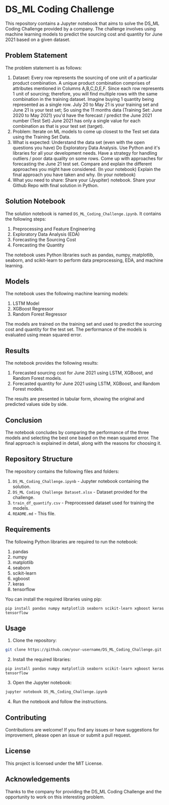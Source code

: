 # DS_ML Coding Challenge

This repository contains a Jupyter notebook that aims to solve the DS_ML Coding Challenge provided by a company. The challenge involves using machine learning models to predict the sourcing cost and quantity for June 2021 based on a given dataset.

## Problem Statement

The problem statement is as follows:

1. Dataset: Every row represents the sourcing of one unit of a particular product combination. A unique product combination comprises of attributes mentioned in Columns A,B,C,D,E,F. Since each row represents 1 unit of sourcing; therefore, you will find multiple rows with the same combination in the training dataset. Imagine buying 1 quantity being represented as a single row. July 20 to May 21 is your training set and June 21 is your test set; So using the 11 months data (Training Set: June 2020 to May 2021) you'd have the forecast / predict the June 2021 number (Test Set) June 2021 has only a single value for each combination as that is your test set (target).
2. Problem: Iterate on ML models to come up closest to the Test set data using the Training Set Data.
3. What is expected: Understand the data set (even with the open questions you have) Do Exploratory Data Analysis. Use Python and it's libraries for all your development needs. Have a strategy for handling outliers / poor data quality on some rows. Come up with approaches for forecasting the June 21 test set. Compare and explain the different approaches you might have considered. (In your notebook) Explain the final approach you have taken and why. (In your notebook)
4. What you need to share: Share your (Jyupiter) notebook. Share your Github Repo with final solution in Python.

## Solution Notebook

The solution notebook is named `DS_ML_Coding_Challenge.ipynb`. It contains the following steps:

1. Preprocessing and Feature Engineering
2. Exploratory Data Analysis (EDA)
3. Forecasting the Sourcing Cost
4. Forecasting the Quantity

The notebook uses Python libraries such as pandas, numpy, matplotlib, seaborn, and scikit-learn to perform data preprocessing, EDA, and machine learning.

## Models

The notebook uses the following machine learning models:

1. LSTM Model
2. XGBoost Regressor
3. Random Forest Regressor

The models are trained on the training set and used to predict the sourcing cost and quantity for the test set. The performance of the models is evaluated using mean squared error.

## Results

The notebook provides the following results:

1. Forecasted sourcing cost for June 2021 using LSTM, XGBoost, and Random Forest models.
2. Forecasted quantity for June 2021 using LSTM, XGBoost, and Random Forest models.

The results are presented in tabular form, showing the original and predicted values side by side.

## Conclusion

The notebook concludes by comparing the performance of the three models and selecting the best one based on the mean squared error. The final approach is explained in detail, along with the reasons for choosing it.

## Repository Structure

The repository contains the following files and folders:

1. `DS_ML_Coding_Challenge.ipynb` - Jupyter notebook containing the solution.
2. `DS_ML Coding Challenge Dataset.xlsx` - Dataset provided for the challenge.
3. `train_df_quantify.csv` - Preprocessed dataset used for training the models.
4. `README.md` - This file.

## Requirements

The following Python libraries are required to run the notebook:

1. pandas
2. numpy
3. matplotlib
4. seaborn
5. scikit-learn
6. xgboost
7. keras
8. tensorflow

You can install the required libraries using pip:
```
pip install pandas numpy matplotlib seaborn scikit-learn xgboost keras tensorflow
```
## Usage

1. Clone the repository:
```bash
git clone https://github.com/your-username/DS_ML_Coding_Challenge.git
```
2. Install the required libraries:
```
pip install pandas numpy matplotlib seaborn scikit-learn xgboost keras tensorflow
```
3. Open the Jupyter notebook:
```bash
jupyter notebook DS_ML_Coding_Challenge.ipynb
```
4. Run the notebook and follow the instructions.

## Contributing

Contributions are welcome! If you find any issues or have suggestions for improvement, please open an issue or submit a pull request.

## License

This project is licensed under the MIT License.

## Acknowledgements

Thanks to the company for providing the DS_ML Coding Challenge and the opportunity to work on this interesting problem.
